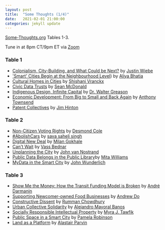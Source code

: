 ```yaml
---
layout: post
title:  "Some Thoughts (1/4)"
date:   2021-02-01 21:00:00
categories: jekyll update
---
```


[Some-Thoughts.org](https://some-thoughts.org/) Tables 1-3.

Tune in at 8pm CT/9pm ET via [Zoom](https://harvard.zoom.us/j/97704612486)

### Table 1

* [Colonialism, City-Building, and What Could be Next?](https://some-thoughts.org/wiebe1.html) by [Justin Wiebe](https://some-thoughts.org/wiebe1.html)
* [&#39;Smart&#39; Cities Begin at the Neighbourhood Level](https://some-thoughts.org/bhatia.html)) by [Aliya Bhatia](https://some-thoughts.org/bhatia.html)
* [Cultural Homes in Cities](https://some-thoughts.org/vranckx.html) by [Shishani Vranckx](https://some-thoughts.org/vranckx.html)
* [Civic Data Trusts](https://some-thoughts.org/mcdonald.html) by [Sean McDonald](https://some-thoughts.org/mcdonald.html)
* [Indigenous Design, Infinite Capital](https://some-thoughts.org/greason.html) by [Dr. Walter Greason](https://some-thoughts.org/greason.html)
* [Economic Development: From Big to Small and Back Again](https://some-thoughts.org/townsend.html) by [Anthony Townsend](https://some-thoughts.org/townsend.html)
* [Patent Collectives](https://some-thoughts.org/hinton.html) by [Jim Hinton](https://some-thoughts.org/hinton.html)

### Table 2

* [Non-Citizen Voting Rights](https://some-thoughts.org/cole.html) by [Desmond Cole](https://some-thoughts.org/cole.html)
* [#AbolishCars](https://some-thoughts.org/singh.html) by [sava saheli singh](https://some-thoughts.org/singh.html)
* [Digital New Deal](https://some-thoughts.org/gokhale.html) by [Milan Gokhale](https://some-thoughts.org/gokhale.html)
* [Can&#39;t Wait](https://some-thoughts.org/bednar.html) by [Vass Bednar](https://some-thoughts.org/bednar.html)
* [Unplanning the City](https://some-thoughts.org/vannostrand.html) by [John van Nostrand](https://some-thoughts.org/vannostrand.html)
* [Public Data Belongs in the Public Library](https://some-thoughts.org/williams.html)by [Mita Williams](https://some-thoughts.org/williams.html)
* [MyData in the Smart City](https://some-thoughts.org/wunderlich.html) by [John Wunderlich](https://some-thoughts.org/wunderlich.html)

### Table 3

* [Show Me the Money: How the Transit Funding Model is Broken](https://some-thoughts.org/darmanin.html) by [André Darmanin](https://some-thoughts.org/darmanin.html)
* [Supporting Newcomer-owned Food Businesses](https://some-thoughts.org/do.html) by [Andrew Do](https://some-thoughts.org/do.html)
* [Constructive Dissent](https://some-thoughts.org/chowdhury.html) by [Rumman Chowdhury](https://some-thoughts.org/chowdhury.html)
* [Urban Collective Solidarity](https://some-thoughts.org/banos.html) by [Alejandro Mayoral Banos](https://some-thoughts.org/banos.html)
* [Socially Responsible Intellectual Property](https://some-thoughts.org/tawfik.html) by [Myra J. Tawfik](https://some-thoughts.org/tawfik.html)
* [Public Space in a Smart City](https://some-thoughts.org/robinson.html) by [Pamela Robinson](https://some-thoughts.org/robinson.html)
* [Land as a Platform](https://some-thoughts.org/parvin.html) by [Alastair Parvin](https://some-thoughts.org/parvin.html)
